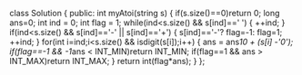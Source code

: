 class Solution {
public:
int myAtoi(string s) {
if(s.size()==0)return 0;
long ans=0;
int ind = 0;
int flag = 1;
while(ind<s.size() && s[ind]==' ')
{
++ind;
}
if(ind<s.size() && s[ind]=='-' || s[ind]=='+')
{
s[ind]=='-'? flag=-1: flag=1;
++ind;
}
for(int i=ind;i<s.size() && isdigit(s[i]);i++)
{
ans = ans*10 + (s[i] -'0');
if(flag==-1 && -1*ans < INT_MIN)return INT_MIN;
if(flag==1 && ans > INT_MAX)return INT_MAX;
}
return int(flag*ans);
}
};